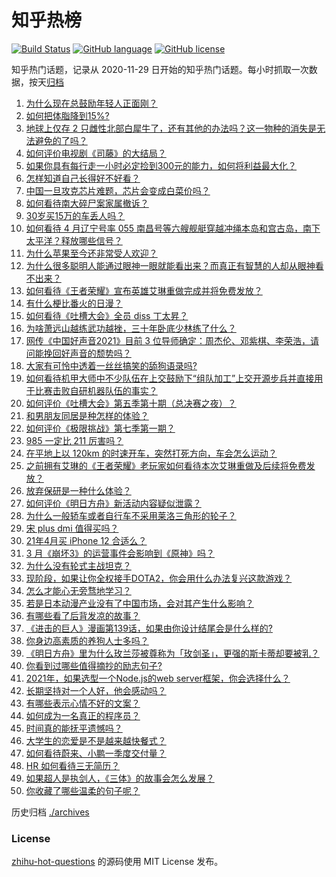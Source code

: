 # 知乎热榜
[![Build Status](https://github.com/ToWeLong/zhihu-hot-questions/workflows/CI/badge.svg)](https://github.com/ToWeLong/zhihu-hot-questions/actions)
[![GitHub language](https://img.shields.io/badge/language-golang-orange.svg)](https://golang.org/)
[![GitHub license](https://img.shields.io/github/license/ToWeLong/zhihu-hot-questions)](https://github.com/ToWeLong/zhihu-hot-questions/blob/main/LICENSE)

知乎热门话题，记录从 2020-11-29 日开始的知乎热门话题。每小时抓取一次数据，按天[归档](./archives)

<!-- BEGIN -->

1. [为什么现在总鼓励年轻人正面刚？](https://www.zhihu.com/question/440608876)
1. [如何把体脂降到15%?](https://www.zhihu.com/question/361928955)
1. [地球上仅存 2 只雌性北部白犀牛了，还有其他的办法吗？这一物种的消失是无法避免的了吗？](https://www.zhihu.com/question/452987608)
1. [如何评价电视剧《司藤》的大结局？](https://www.zhihu.com/question/451827745)
1. [如果你具有每行走一小时必定捡到300元的能力，如何将利益最大化？](https://www.zhihu.com/question/439876862)
1. [怎样知道自己长得好不好看？](https://www.zhihu.com/question/27471809)
1. [中国一旦攻克芯片难题，芯片会变成白菜价吗？](https://www.zhihu.com/question/450856912)
1. [如何看待南大碎尸案家属撤诉？](https://www.zhihu.com/question/453147246)
1. [30岁买15万的车丢人吗？](https://www.zhihu.com/question/448373896)
1. [如何看待 4 月辽宁号率 055 南昌号等六艘舰艇穿越冲绳本岛和宫古岛，南下太平洋？释放哪些信号？](https://www.zhihu.com/question/453029728)
1. [为什么苹果至今还非常受人欢迎？](https://www.zhihu.com/question/408161363)
1. [为什么很多聪明人能通过眼神一眼就能看出来？而真正有智慧的人却从眼神看不出来？](https://www.zhihu.com/question/55333539)
1. [如何看待《王者荣耀》宣布英雄艾琳重做完成并将免费发放？](https://www.zhihu.com/question/452521306)
1. [有什么梗比番火的日漫？](https://www.zhihu.com/question/451808133)
1. [如何看待《吐槽大会》全员 diss 丁太昇？](https://www.zhihu.com/question/452952378)
1. [为啥萧远山越练武功越挫，三十年卧底少林练了什么？](https://www.zhihu.com/question/31877611)
1. [网传《中国好声音2021》目前 3 位导师确定：周杰伦、邓紫棋、李荣浩，请问能挽回好声音的颓势吗？](https://www.zhihu.com/question/448859474)
1. [大家有可怜中透着一丝丝搞笑的舔狗语录吗?](https://www.zhihu.com/question/410762692)
1. [如何看待机甲大师中不少队伍在上交鼓励下“组队加工”上交开源步兵并直接用于比赛击败自研机器队伍的事实？](https://www.zhihu.com/question/453004784)
1. [如何评价《吐槽大会》第五季第十期（总决赛之夜）？](https://www.zhihu.com/question/453005889)
1. [和男朋友同居是种怎样的体验？](https://www.zhihu.com/question/65343555)
1. [如何评价《极限挑战》第七季第一期？](https://www.zhihu.com/question/452911663)
1. [985 一定比 211 厉害吗？](https://www.zhihu.com/question/27644678)
1. [在平地上以 120km 的时速开车，突然打死方向，车会怎么运动？](https://www.zhihu.com/question/446323214)
1. [之前拥有艾琳的《王者荣耀》老玩家如何看待本次艾琳重做及后续将免费发放？](https://www.zhihu.com/question/453062248)
1. [放弃保研是一种什么体验？](https://www.zhihu.com/question/35691051)
1. [如何评价《明日方舟》新活动内容疑似泄露？](https://www.zhihu.com/question/452856735)
1. [为什么一般轿车或者自行车不采用莱洛三角形的轮子？](https://www.zhihu.com/question/21804026)
1. [宋 plus dmi 值得买吗？](https://www.zhihu.com/question/447601878)
1. [21年4月买 iPhone 12 合适么？](https://www.zhihu.com/question/452330178)
1. [3 月《崩坏3》的运营事件会影响到《原神》吗？](https://www.zhihu.com/question/452913902)
1. [为什么没有轮式主战坦克？](https://www.zhihu.com/question/452527529)
1. [现阶段，如果让你全权接手DOTA2，你会用什么办法复兴这款游戏？](https://www.zhihu.com/question/452214204)
1. [怎么才能心无旁骛地学习？](https://www.zhihu.com/question/324702775)
1. [若是日本动漫产业没有了中国市场，会对其产生什么影响？](https://www.zhihu.com/question/266906028)
1. [有哪些看了后背发凉的故事？](https://www.zhihu.com/question/433169665)
1. [《进击的巨人》漫画第139话，如果由你设计结尾会是什么样的?](https://www.zhihu.com/question/447966579)
1. [你身边高素质的养狗人士多吗？](https://www.zhihu.com/question/451391875)
1. [《明日方舟》里为什么玫兰莎被尊称为「玫剑圣」，更强的斯卡蒂却要被乳？](https://www.zhihu.com/question/452727335)
1. [你看到过哪些值得摘抄的励志句子?](https://www.zhihu.com/question/445896625)
1. [2021年，如果选型一个Node.js的web server框架，你会选择什么？](https://www.zhihu.com/question/446613186)
1. [长期坚持对一个人好，他会感动吗？](https://www.zhihu.com/question/450758733)
1. [有哪些表示心情不好的文案？](https://www.zhihu.com/question/448264856)
1. [如何成为一名真正的程序员？](https://www.zhihu.com/question/24187324)
1. [时间真的能抚平遗憾吗？](https://www.zhihu.com/question/451470313)
1. [大学生的恋爱是不是越来越快餐式？](https://www.zhihu.com/question/447088569)
1. [如何看待蔚来、小鹏一季度交付量？](https://www.zhihu.com/question/452399350)
1. [HR 如何看待三无简历？](https://www.zhihu.com/question/36383870)
1. [如果超人是执剑人，《三体》的故事会怎么发展？](https://www.zhihu.com/question/452625242)
1. [你收藏了哪些温柔的句子呢？](https://www.zhihu.com/question/452056417)

<!-- END -->

历史归档 [./archives](./archives)


### License
[zhihu-hot-questions](https://github.com/towelong/zhihu-hot-questions) 的源码使用 MIT License 发布。